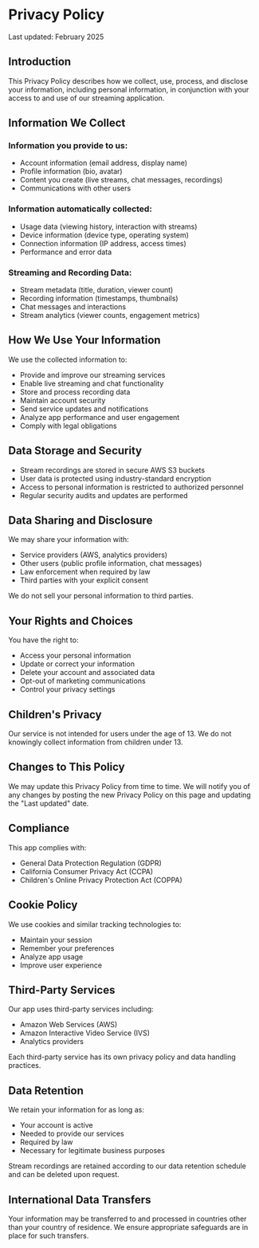 # Privacy Policy

Last updated: February 2025

## Introduction

This Privacy Policy describes how we collect, use, process, and disclose your information, including personal information, in conjunction with your access to and use of our streaming application.

## Information We Collect

### Information you provide to us:
- Account information (email address, display name)
- Profile information (bio, avatar)
- Content you create (live streams, chat messages, recordings)
- Communications with other users

### Information automatically collected:
- Usage data (viewing history, interaction with streams)
- Device information (device type, operating system)
- Connection information (IP address, access times)
- Performance and error data

### Streaming and Recording Data:
- Stream metadata (title, duration, viewer count)
- Recording information (timestamps, thumbnails)
- Chat messages and interactions
- Stream analytics (viewer counts, engagement metrics)

## How We Use Your Information

We use the collected information to:
- Provide and improve our streaming services
- Enable live streaming and chat functionality
- Store and process recording data
- Maintain account security
- Send service updates and notifications
- Analyze app performance and user engagement
- Comply with legal obligations

## Data Storage and Security

- Stream recordings are stored in secure AWS S3 buckets
- User data is protected using industry-standard encryption
- Access to personal information is restricted to authorized personnel
- Regular security audits and updates are performed

## Data Sharing and Disclosure

We may share your information with:
- Service providers (AWS, analytics providers)
- Other users (public profile information, chat messages)
- Law enforcement when required by law
- Third parties with your explicit consent

We do not sell your personal information to third parties.

## Your Rights and Choices

You have the right to:
- Access your personal information
- Update or correct your information
- Delete your account and associated data
- Opt-out of marketing communications
- Control your privacy settings

## Children's Privacy

Our service is not intended for users under the age of 13. We do not knowingly collect information from children under 13.

## Changes to This Policy

We may update this Privacy Policy from time to time. We will notify you of any changes by posting the new Privacy Policy on this page and updating the "Last updated" date.

## Compliance

This app complies with:
- General Data Protection Regulation (GDPR)
- California Consumer Privacy Act (CCPA)
- Children's Online Privacy Protection Act (COPPA)

## Cookie Policy

We use cookies and similar tracking technologies to:
- Maintain your session
- Remember your preferences
- Analyze app usage
- Improve user experience

## Third-Party Services

Our app uses third-party services including:
- Amazon Web Services (AWS)
- Amazon Interactive Video Service (IVS)
- Analytics providers

Each third-party service has its own privacy policy and data handling practices.

## Data Retention

We retain your information for as long as:
- Your account is active
- Needed to provide our services
- Required by law
- Necessary for legitimate business purposes

Stream recordings are retained according to our data retention schedule and can be deleted upon request.

## International Data Transfers

Your information may be transferred to and processed in countries other than your country of residence. We ensure appropriate safeguards are in place for such transfers. 